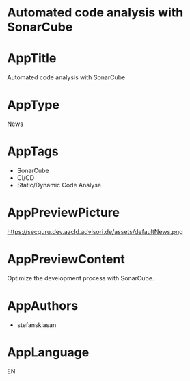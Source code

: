 # Automated code analysis with SonarCube








# AppTitle
Automated code analysis with SonarCube

# AppType
News

# AppTags
- SonarCube
- CI/CD
- Static/Dynamic Code Analyse

# AppPreviewPicture
https://secguru.dev.azcld.advisori.de/assets/defaultNews.png

# AppPreviewContent
Optimize the development process with SonarCube.

# AppAuthors
- stefanskiasan

# AppLanguage
EN
